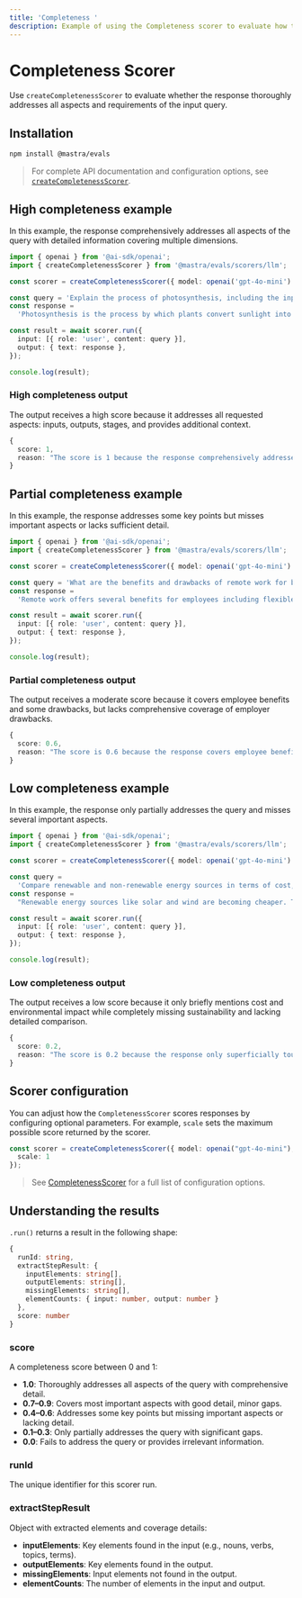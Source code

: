 ```yaml
---
title: 'Completeness '
description: Example of using the Completeness scorer to evaluate how thoroughly responses address all aspects of a query.
---
```


# Completeness Scorer

Use `createCompletenessScorer` to evaluate whether the response thoroughly addresses all aspects and requirements of the input query.

## Installation

```bash copy
npm install @mastra/evals
```

> For complete API documentation and configuration options, see [`createCompletenessScorer`](/reference/scorers/completeness).

## High completeness example

In this example, the response comprehensively addresses all aspects of the query with detailed information covering multiple dimensions.

```typescript filename="src/example-high-completeness.ts" showLineNumbers copy
import { openai } from '@ai-sdk/openai';
import { createCompletenessScorer } from '@mastra/evals/scorers/llm';

const scorer = createCompletenessScorer({ model: openai('gpt-4o-mini') });

const query = 'Explain the process of photosynthesis, including the inputs, outputs, and stages involved.';
const response =
  'Photosynthesis is the process by which plants convert sunlight into chemical energy. Inputs: Carbon dioxide (CO2) from the air enters through stomata, water (H2O) is absorbed by roots, and sunlight provides energy captured by chlorophyll. The process occurs in two main stages: 1) Light-dependent reactions in the thylakoids convert light energy to ATP and NADPH while splitting water and releasing oxygen. 2) Light-independent reactions (Calvin cycle) in the stroma use ATP, NADPH, and CO2 to produce glucose. Outputs: Glucose (C6H12O6) serves as food for the plant, and oxygen (O2) is released as a byproduct. The overall equation is: 6CO2 + 6H2O + light energy → C6H12O6 + 6O2.';

const result = await scorer.run({
  input: [{ role: 'user', content: query }],
  output: { text: response },
});

console.log(result);
```

### High completeness output

The output receives a high score because it addresses all requested aspects: inputs, outputs, stages, and provides additional context.

```typescript
{
  score: 1,
  reason: "The score is 1 because the response comprehensively addresses all aspects of the query: it explains what photosynthesis is, lists all inputs (CO2, H2O, sunlight), describes both stages in detail (light-dependent and light-independent reactions), specifies all outputs (glucose and oxygen), and even provides the chemical equation. No significant aspects are missing."
}
```

## Partial completeness example

In this example, the response addresses some key points but misses important aspects or lacks sufficient detail.

```typescript filename="src/example-partial-completeness.ts" showLineNumbers copy
import { openai } from '@ai-sdk/openai';
import { createCompletenessScorer } from '@mastra/evals/scorers/llm';

const scorer = createCompletenessScorer({ model: openai('gpt-4o-mini') });

const query = 'What are the benefits and drawbacks of remote work for both employees and employers?';
const response =
  'Remote work offers several benefits for employees including flexible schedules, no commuting time, and better work-life balance. It also reduces costs for office space and utilities for employers. However, remote work can lead to isolation and communication challenges for employees.';

const result = await scorer.run({
  input: [{ role: 'user', content: query }],
  output: { text: response },
});

console.log(result);
```

### Partial completeness output

The output receives a moderate score because it covers employee benefits and some drawbacks, but lacks comprehensive coverage of employer drawbacks.

```typescript
{
  score: 0.6,
  reason: "The score is 0.6 because the response covers employee benefits (flexibility, no commuting, work-life balance) and one employer benefit (reduced costs), as well as some employee drawbacks (isolation, communication challenges). However, it fails to address potential drawbacks for employers such as reduced oversight, team cohesion challenges, or productivity monitoring difficulties."
}
```

## Low completeness example

In this example, the response only partially addresses the query and misses several important aspects.

```typescript filename="src/example-low-completeness.ts" showLineNumbers copy
import { openai } from '@ai-sdk/openai';
import { createCompletenessScorer } from '@mastra/evals/scorers/llm';

const scorer = createCompletenessScorer({ model: openai('gpt-4o-mini') });

const query =
  'Compare renewable and non-renewable energy sources in terms of cost, environmental impact, and sustainability.';
const response =
  "Renewable energy sources like solar and wind are becoming cheaper. They're better for the environment than fossil fuels.";

const result = await scorer.run({
  input: [{ role: 'user', content: query }],
  output: { text: response },
});

console.log(result);
```

### Low completeness output

The output receives a low score because it only briefly mentions cost and environmental impact while completely missing sustainability and lacking detailed comparison.

```typescript
{
  score: 0.2,
  reason: "The score is 0.2 because the response only superficially touches on cost (renewable getting cheaper) and environmental impact (renewable better than fossil fuels) but provides no detailed comparison, fails to address sustainability aspects, doesn't discuss specific non-renewable sources, and lacks depth in all mentioned areas."
}
```

## Scorer configuration

You can adjust how the `CompletenessScorer` scores responses by configuring optional parameters. For example, `scale` sets the maximum possible score returned by the scorer.

```typescript showLineNumbers copy
const scorer = createCompletenessScorer({ model: openai("gpt-4o-mini"), options: {
  scale: 1
});
```

> See [CompletenessScorer](/reference/scorers/completeness) for a full list of configuration options.

## Understanding the results

`.run()` returns a result in the following shape:

```typescript
{
  runId: string,
  extractStepResult: {
    inputElements: string[],
    outputElements: string[],
    missingElements: string[],
    elementCounts: { input: number, output: number }
  },
  score: number
}
```

### score

A completeness score between 0 and 1:

- **1.0**: Thoroughly addresses all aspects of the query with comprehensive detail.
- **0.7–0.9**: Covers most important aspects with good detail, minor gaps.
- **0.4–0.6**: Addresses some key points but missing important aspects or lacking detail.
- **0.1–0.3**: Only partially addresses the query with significant gaps.
- **0.0**: Fails to address the query or provides irrelevant information.

### runId

The unique identifier for this scorer run.

### extractStepResult

Object with extracted elements and coverage details:

- **inputElements**: Key elements found in the input (e.g., nouns, verbs, topics, terms).
- **outputElements**: Key elements found in the output.
- **missingElements**: Input elements not found in the output.
- **elementCounts**: The number of elements in the input and output.

<GithubLink
  marginTop='mt-16'
  link="https://github.com/mastra-ai/mastra/blob/main/examples/basics/scorers/completeness"
/>
